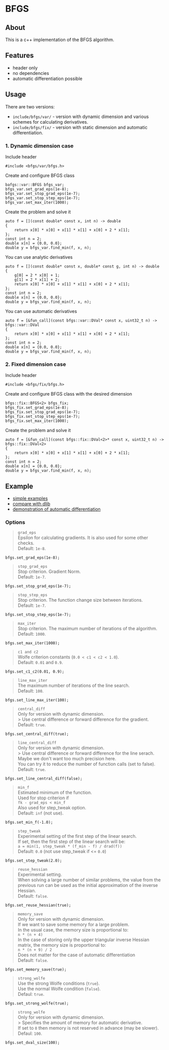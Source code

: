 # BFGS


## About
This is a c++ implementation of the BFGS algorithm.


## Features
* header only
* no dependencies
* automatic differentiation possible


## Usage

There are two versions:
* `include/bfgs/var/` - version with dynamic dimension and various schemes for calculating derivatives.
* `include/bfgs/fix/` - version with static dimension and automatic differentiation.


### 1. Dynamic dimension case

Include header
```
#include <bfgs/var/bfgs.h>
```

Create and configure BFGS class
```
bafgs::var::BFGS bfgs_var;
bfgs_var.set_grad_eps(1e-8);
bfgs_var.set_stop_grad_eps(1e-7);
bfgs_var.set_stop_step_eps(1e-7);
bfgs_var.set_max_iter(1000);
```

Create the problem and solve it
```
auto f = [](const double* const x, int n) -> double
{
    return x[0] * x[0] + x[1] * x[1] + x[0] + 2 * x[1];
};
const int n = 2;
double x[n] = {0.0, 0.0};
double y = bfgs_var.find_min(f, x, n);
```

You can use analytic derivatives
```
auto f = [](const double* const x, double* const g, int n) -> double
{
    g[0] = 2 * x[0] + 1;
    g[1] = 2 * x[1] + 2;
    return x[0] * x[0] + x[1] * x[1] + x[0] + 2 * x[1];
};
const int n = 2;
double x[n] = {0.0, 0.0};
double y = bfgs_var.find_min(f, x, n);
```

You can use automatic derivatives
```
auto f = [&fun_call](const bfgs::var::DVal* const x, uint32_t n) -> bfgs::var::DVal
{
    return x[0] * x[0] + x[1] * x[1] + x[0] + 2 * x[1];
};
const int n = 2;
double x[n] = {0.0, 0.0};
double y = bfgs_var.find_min(f, x, n);
```


### 2. Fixed dimension case

Include header
```
#include <bfgs/fix/bfgs.h>
```

Create and configure BFGS class with the desired dimension 
```
bfgs::fix::BFGS<2> bfgs_fix;
bfgs_fix.set_grad_eps(1e-8);
bfgs_fix.set_stop_grad_eps(1e-7);
bfgs_fix.set_stop_step_eps(1e-7);
bfgs_fix.set_max_iter(1000);
```

Create the problem and solve it
```
auto f = [&fun_call](const bfgs::fix::DVal<2>* const x, uint32_t n) -> bfgs::fix::DVal<2>
{
    return x[0] * x[0] + x[1] * x[1] + x[0] + 2 * x[1];
};
const int n = 2;
double x[n] = {0.0, 0.0};
double y = bfgs_var.find_min(f, x, n);
```


## Example
* [simple examples](example/simple)
* [compare with dlib](example/dlib)
* [demonstration of automatic differentiation](example/autodif)


### Options

> `grad_eps`<br/>
Epsilon for calculating gradients. It is also used for some other checks.<br/>
Default: `1e-8`.
```
bfgs.set_grad_eps(1e-8);
```

> `stop_grad_eps`<br/>
Stop criterion. Gradient Norm.<br/>
Default: `1e-7`.
```
bfgs.set_stop_grad_eps(1e-7);
```

> `stop_step_eps`<br/>
Stop criterion. The function change size between iterations.<br/>
Default: `1e-7`.
```
bfgs.set_stop_step_eps(1e-7);
```

> `max_iter`<br/>
Stop criterion. The maximum number of iterations of the algorithm.<br/>
Default: `1000`.
```
bfgs.set_max_iter(1000);
```

> `c1 and c2`<br/>
Wolfe criterion constants (`0.0 < c1 < c2 < 1.0`).<br/>
Default: `0.01` and `0.9`.
```
bfgs.set_c1_c2(0.01, 0.9);
```

> `line_max_iter`<br/>
The maximum number of iterations of the line search.<br/>
Default: `100`.
```
bfgs.set_line_max_iter(100);
```

> `central_diff`<br/>
Only for version with dynamic dimension.<br/>>
Use central difference or forward difference for the gradient.<br/>
Default: `true`.
```
bfgs.set_central_diff(true);
```

> `line_central_diff`<br/>
Only for version with dynamic dimension.<br/>>
Use central difference or forward difference for the line serach.<br/>
Maybe we don't want too much precision here.<br/>
You can try it to reduce the number of function calls (set to false).<br/>
Default: `true`.
```
bfgs.set_line_central_diff(false);
```

> `min_f`<br/>
Estimated minimum of the function.<br/>
Used for stop criterion if<br/>
`fk - grad_eps < min_f`<br/>
Also used for step_tweak option.<br/>
Default: `inf` (not use).
```
bfgs.set_min_f(-1.0);
```

> `step_tweak`<br/>
Experimental setting of the first step of the linear search.<br/>
If set, then the first step of the linear search will be:<br/>
`a = min(1, step_tweak * (f_min - f) / drad(f))`<br/>
Default: `0.0` (not use step_tweak if <= `0.0`)
```
bfgs.set_step_tweak(2.0);
```

> `reuse_hessian`<br/>
Experimental setting.<br/>
When solving a large number of similar problems, the value from the previous run can be used as the initial approximation of the inverse Hessian.<br/>
Default: `false`.
```
bfgs.set_reuse_hessian(true);
```

> `memory_save`<br/>
Only for version with dynamic dimension.<br/>
If we want to save some memory for a large problem.<br/>
In the usual case, the memory size is proportional to:<br/>
`n * (n + 4)`<br/>
In the case of storing only the upper triangular inverse Hessian matrix, the memory size is proportional to:<br/>
`n * (n + 9) / 2`<br/>
Does not matter for the case of automatic differentiation<br/>
Default: `false`.
```
bfgs.set_memory_save(true);
```

> `strong_wolfe`<br/>
Use the strong Wolfe conditions (`true`).<br/>
Use the normal Wolfe condition (`false`).<br/>
Defaul: `true`.
```
bfgs.set_strong_wolfe(true);
```

> `strong_wolfe`<br/>
Only for version with dynamic dimension.<br/>>
Specifies the amount of memory for automatic derivative.<br/>
If set to `0` then memory is not reserved in advance (may be slower).<br/>
Defaul: `100`.
```
bfgs.set_dval_size(100);
```